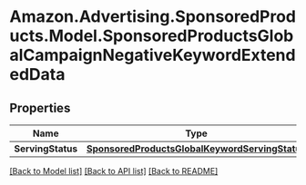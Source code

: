 # Amazon.Advertising.SponsoredProducts.Model.SponsoredProductsGlobalCampaignNegativeKeywordExtendedData

## Properties

Name | Type | Description | Notes
------------ | ------------- | ------------- | -------------
**ServingStatus** | [**SponsoredProductsGlobalKeywordServingStatus**](SponsoredProductsGlobalKeywordServingStatus.md) |  | [optional] 

[[Back to Model list]](../README.md#documentation-for-models) [[Back to API list]](../README.md#documentation-for-api-endpoints) [[Back to README]](../README.md)

